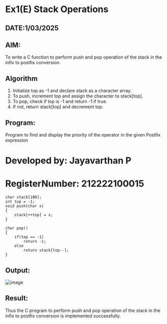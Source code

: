 # Ex1(E) Stack Operations
## DATE:1/03/2025
## AIM:
To write a C function to perform push and pop operation of the stack in the infix to postfix conversion.

## Algorithm
1. Initialize top as -1 and declare stack as a character array. 
2. To push, increment top and assign the character to stack[top]. 
3. To pop, check if top is -1 and return -1 if true. 
4. If not, return stack[top] and decrement top. 

## Program:

Program to find and display the priority of the operator in the given Postfix expression
# Developed by: Jayavarthan P 
# RegisterNumber: 212222100015 
```
char stack[100]; 
int top = -1; 
void push(char x) 
{ 
    stack[++top] = x; 
} 
 
char pop() 
{ 
    if(top == -1) 
        return -1; 
    else 
        return stack[top--]; 
}
```
## Output:
![image](https://github.com/user-attachments/assets/a6d5ec8a-5f11-486b-9296-240f41eb1e5a)



## Result:
Thus the C program to perform push and pop operation of the stack in the infix to postfix conversion is implemented successfully.
